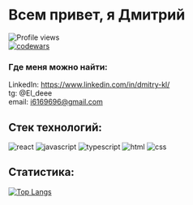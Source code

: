 # **Всем привет, я Дмитрий**

![Profile views](https://gpvc.arturio.dev/Dmitry-Klyuev)  
[![codewars](https://www.codewars.com/users/El-dee/badges/micro)](https://www.codewars.com/users/El-dee)

### **Где меня можно найти:**
LinkedIn: https://www.linkedin.com/in/dmitry-kl/  
tg: @El_deee  
email: i6169696@gmail.com

## **Стек технологий:**
![react](https://img.shields.io/badge/React-20232A?style=for-the-badge&logo=react&logoColor=61DAFB)
![javascript](https://img.shields.io/badge/JavaScript-323330?style=for-the-badge&logo=javascript&logoColor=F7DF1E)
![typescript](https://shields.io/badge/TypeScript-3178C6?logo=TypeScript&logoColor=FFF&style=for-the-badge)
![html](https://img.shields.io/badge/HTML5-E34F26?style=for-the-badge&logo=html5&logoColor=white)
![css](https://img.shields.io/badge/CSS3-1572B6?style=for-the-badge&logo=css3&logoColor=white)

## **Статистика:**

[![Top Langs](https://github-readme-stats.vercel.app/api/top-langs/?username=dmitry-Klyuev)](https://github.com/dmitry-Klyuev/?tab=repositories)
